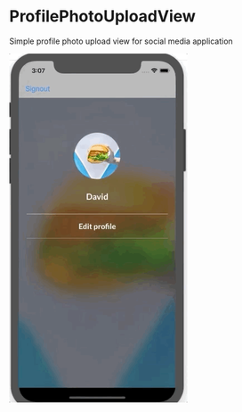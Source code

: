 # ProfilePhotoUploadView
Simple profile photo upload view for social media application

![](ProfilePhotoUploadView/profilePhotoUploadView3.gif)
